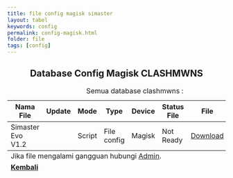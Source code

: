 ```yaml
---
title: file config magisk simaster
layout: tabel
keywords: config
permalink: config-magisk.html
folder: file
tags: [config]
---
```


<center><h2>Database Config Magisk CLASHMWNS</h2></center>

<div class="container">
  <div class="row">
    <div class="col-xs-12">
      <table summary="database clashmwns" class="table table-bordered table-hover dt-responsive">
        <caption class="text-center" target="blank">Semua database clashmwns :</caption>
        <thead>
          <tr>
            <th>Nama File</th>
            <th>Update</th>
            <th>Mode</th>
            <th>Type</th>
            <th>Device</th>
            <th>Status File</th>
            <th>File</th>
            <th>Youtube</th>
          </tr>
        </thead>
        <tbody>
          <tr>
            <td>Simaster Evo V1.2</td>
            <td><span id="datetime1"></span></td>
            <td>Script</td>
            <td>File config</td>
            <td>Magisk</td>
            <td>Not Ready</td>
            <td><a href="#!" target="blank">Download</a></td>
            <td><a href="#!" target="blank">Video</a></td>       
          </tr>
        </tbody>
        <tfoot>
        <tr>
        <td colspan="8" class="text-center">Jika file mengalami gangguan hubungi <a href="https://wa.me/6287764241047" target="_blank">Admin</a>.</td>
        </tr>
        <tr>
        <td colspan="8" class="text-center"><a href="/config-pusat.html"><b>Kembali</b></a></td>
        </tr>
        </tfoot>
        </table>
        </div>
        </div>
        </div>

<script>var dt = new Date();document.getElementById("datetime1").innerHTML = dt.toLocaleDateString();</script>
